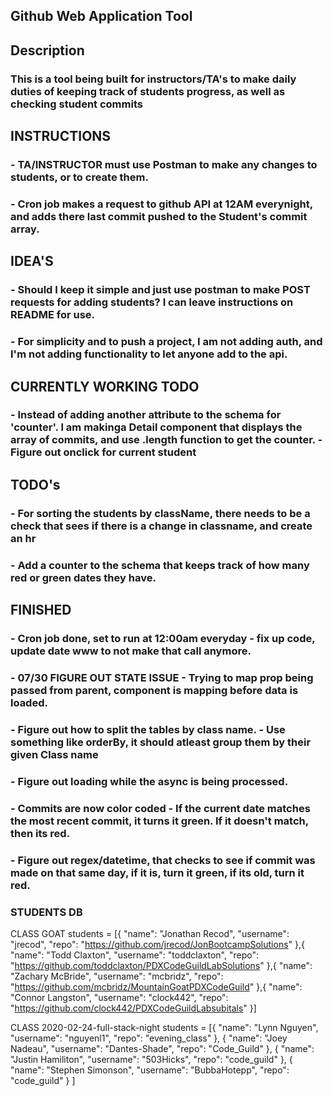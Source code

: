 ## Github Web Application Tool

## Description
### This is a tool being built for instructors/TA's to make daily duties of keeping track of students progress, as well as checking student commits

## INSTRUCTIONS
### - TA/INSTRUCTOR must use Postman to make any changes to students, or to create them.
### - Cron job makes a request to github API at 12AM everynight, and adds there last commit pushed to the Student's commit array.

## IDEA'S
### - Should I keep it simple and just use postman to make POST requests for adding students? I can leave instructions on README for use.
### - For simplicity and to push a project, I am not adding auth, and I'm not adding functionality to let anyone add to the api.

## CURRENTLY WORKING TODO
### - Instead of adding another attribute to the schema for 'counter'. I am makinga Detail component that displays the array of commits, and use .length function to get the counter. - Figure out onclick for current student

## TODO's
### - For sorting the students by className, there needs to be a check that sees if there is a change in classname, and create an hr
### - Add a counter to the schema that keeps track of how many red or green dates they have.

## FINISHED
### - Cron job done, set to run at 12:00am everyday - fix up code, update date www to not make that call anymore.
### - 07/30 FIGURE OUT STATE ISSUE - Trying to map prop being passed from parent, component is mapping before data is loaded.
### - Figure out how to split the tables by class name. - Use something like orderBy, it should atleast group them by their given Class name
### - Figure out loading while the async is being processed.
### - Commits are now color coded - If the current date matches the most recent commit, it turns it green. If it doesn't match, then its red.
### - Figure out regex/datetime, that checks to see if commit was made on that same day, if it is, turn it green, if its old, turn it red.




### STUDENTS DB
CLASS GOAT
students = [{
    "name": "Jonathan Recod",
    "username": "jrecod",
    "repo": "https://github.com/jrecod/JonBootcampSolutions"
},{
    "name": "Todd Claxton",
    "username": "toddclaxton",
    "repo": "https://github.com/toddclaxton/PDXCodeGuildLabSolutions"
},{
    "name": "Zachary McBride",
    "username": "mcbridz",
    "repo": "https://github.com/mcbridz/MountainGoatPDXCodeGuild"
},{
    "name": "Connor Langston",
    "username": "clock442",
    "repo": "https://github.com/clock442/PDXCodeGuildLabsubitals"
}]

CLASS 2020-02-24-full-stack-night
students = [{
    "name": "Lynn Nguyen",
    "username": "nguyenl1",
    "repo": "evening_class"
},
{
    "name": "Joey Nadeau",
    "username": "Dantes-Shade",
    "repo": "Code_Guild"
},
{
    "name": "Justin Hamiliton",
    "username": "503Hicks",
    "repo": "code_guild"
},
{
    "name": "Stephen Simonson",
    "username": "BubbaHotepp",
    "repo": "code_guild"
}
]